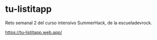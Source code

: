 # tu-listitapp

Reto semanal 2 del curso intensivo SummerHack, de la escueladevrock.

https://tu-listitapp.web.app/
